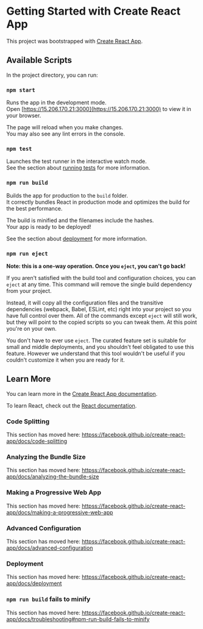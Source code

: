 # Getting Started with Create React App

This project was bootstrapped with [Create React App](httpss://github.com/facebook/create-react-app).

## Available Scripts

In the project directory, you can run:

### `npm start`

Runs the app in the development mode.\
Open [https://15.206.170.21:3000](https://15.206.170.21:3000) to view it in your browser.

The page will reload when you make changes.\
You may also see any lint errors in the console.

### `npm test`

Launches the test runner in the interactive watch mode.\
See the section about [running tests](httpss://facebook.github.io/create-react-app/docs/running-tests) for more information.

### `npm run build`

Builds the app for production to the `build` folder.\
It correctly bundles React in production mode and optimizes the build for the best performance.

The build is minified and the filenames include the hashes.\
Your app is ready to be deployed!

See the section about [deployment](httpss://facebook.github.io/create-react-app/docs/deployment) for more information.

### `npm run eject`

**Note: this is a one-way operation. Once you `eject`, you can't go back!**

If you aren't satisfied with the build tool and configuration choices, you can `eject` at any time. This command will remove the single build dependency from your project.

Instead, it will copy all the configuration files and the transitive dependencies (webpack, Babel, ESLint, etc) right into your project so you have full control over them. All of the commands except `eject` will still work, but they will point to the copied scripts so you can tweak them. At this point you're on your own.

You don't have to ever use `eject`. The curated feature set is suitable for small and middle deployments, and you shouldn't feel obligated to use this feature. However we understand that this tool wouldn't be useful if you couldn't customize it when you are ready for it.

## Learn More

You can learn more in the [Create React App documentation](httpss://facebook.github.io/create-react-app/docs/getting-started).

To learn React, check out the [React documentation](httpss://reactjs.org/).

### Code Splitting

This section has moved here: [httpss://facebook.github.io/create-react-app/docs/code-splitting](httpss://facebook.github.io/create-react-app/docs/code-splitting)

### Analyzing the Bundle Size

This section has moved here: [httpss://facebook.github.io/create-react-app/docs/analyzing-the-bundle-size](httpss://facebook.github.io/create-react-app/docs/analyzing-the-bundle-size)

### Making a Progressive Web App

This section has moved here: [httpss://facebook.github.io/create-react-app/docs/making-a-progressive-web-app](httpss://facebook.github.io/create-react-app/docs/making-a-progressive-web-app)

### Advanced Configuration

This section has moved here: [httpss://facebook.github.io/create-react-app/docs/advanced-configuration](httpss://facebook.github.io/create-react-app/docs/advanced-configuration)

### Deployment

This section has moved here: [httpss://facebook.github.io/create-react-app/docs/deployment](httpss://facebook.github.io/create-react-app/docs/deployment)

### `npm run build` fails to minify

This section has moved here: [httpss://facebook.github.io/create-react-app/docs/troubleshooting#npm-run-build-fails-to-minify](httpss://facebook.github.io/create-react-app/docs/troubleshooting#npm-run-build-fails-to-minify)
